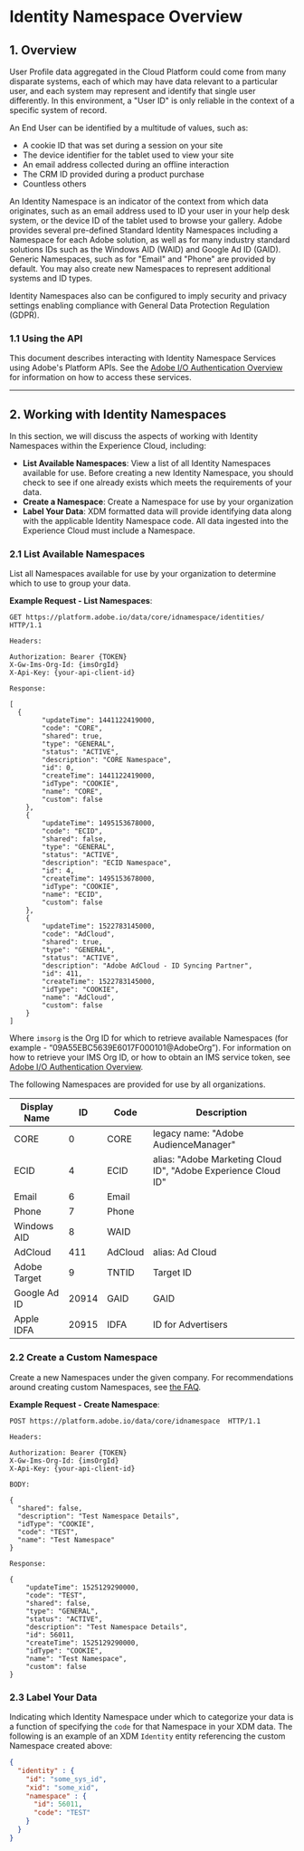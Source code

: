 # Identity Namespace Overview

## 1. Overview

User Profile data aggregated in the Cloud Platform could come from many disparate systems, each of which may have data relevant to a particular user, and each system may represent and identify that single user differently.  In this environment, a "User ID" is only reliable in the context of a specific system of record.

An End User can be identified by a multitude of values, such as:

* A cookie ID that was set during a session on your site
* The device identifier for the tablet used to view your site
* An email address collected during an offline interaction
* The CRM ID provided during a product purchase
* Countless others

An Identity Namespace is an indicator of the context from which data originates, such as an email address used to ID your user in your help desk system, or the device ID of the tablet used to browse your gallery.
Adobe provides several pre-defined Standard Identity Namespaces including a Namespace for each Adobe solution, as well as for many industry standard solutions IDs such as the Windows AID (WAID) and Google Ad ID (GAID).
Generic Namespaces, such as for "Email" and "Phone" are provided by default. You may also create new Namespaces to represent additional systems and ID types.

Identity Namespaces also can be configured to imply security and privacy settings enabling compliance with General Data Protection Regulation (GDPR).

### 1.1 Using the API

This document describes interacting with Identity Namespace Services using Adobe's Platform APIs. See the [Adobe I/O Authentication Overview](https://www.adobe.io/apis/cloudplatform/console/authentication/gettingstarted.html) for information on how to access these services.

---

## 2. Working with Identity Namespaces

In this section, we will discuss the aspects of working with Identity Namespaces within the Experience Cloud, including:

* __List Available Namespaces__: View a list of all Identity Namespaces available for use. Before creating a new Identity Namespace, you should check to see if one already exists which meets the requirements of your data.
* __Create a Namespace__:  Create a Namespace for use by your organization
* __Label Your Data__: XDM formatted data will provide identifying data along with the applicable Identity Namespace code. All data ingested into the Experience Cloud must include a Namespace.

### 2.1 List Available Namespaces

List all Namespaces available for use by your organization to determine which to use to group your data.

__Example Request - List Namespaces__:

```
GET https://platform.adobe.io/data/core/idnamespace/identities/ HTTP/1.1

Headers:

Authorization: Bearer {TOKEN}
X-Gw-Ims-Org-Id: {imsOrgId}
X-Api-Key: {your-api-client-id}

Response:

[
  {
        "updateTime": 1441122419000,
        "code": "CORE",
        "shared": true,
        "type": "GENERAL",
        "status": "ACTIVE",
        "description": "CORE Namespace",
        "id": 0,
        "createTime": 1441122419000,
        "idType": "COOKIE",
        "name": "CORE",
        "custom": false
    },
    {
        "updateTime": 1495153678000,
        "code": "ECID",
        "shared": false,
        "type": "GENERAL",
        "status": "ACTIVE",
        "description": "ECID Namespace",
        "id": 4,
        "createTime": 1495153678000,
        "idType": "COOKIE",
        "name": "ECID",
        "custom": false
    },
    {
        "updateTime": 1522783145000,
        "code": "AdCloud",
        "shared": true,
        "type": "GENERAL",
        "status": "ACTIVE",
        "description": "Adobe AdCloud - ID Syncing Partner",
        "id": 411,
        "createTime": 1522783145000,
        "idType": "COOKIE",
        "name": "AdCloud",
        "custom": false
    }
]
```

Where `imsorg` is the Org ID for which to retrieve available Namespaces (for example - “09A55EBC5639E6017F000101@AdobeOrg”). For information on how to retrieve your IMS Org ID, or how to obtain an IMS service token, see [Adobe I/O Authentication Overview](https://www.adobe.io/apis/cloudplatform/console/authentication/gettingstarted.html).

The following Namespaces are provided for use by all organizations.

|Display Name|ID|Code|Description|
|------------|---|---|-----------|
|CORE|0|CORE|legacy name: "Adobe AudienceManager"|
|ECID|4|ECID|alias: "Adobe Marketing Cloud ID", "Adobe Experience Cloud ID"|
|Email|6|Email||
|Phone|7|Phone||
|Windows AID|8|WAID||
|AdCloud|411|AdCloud|alias: Ad Cloud|
|Adobe Target|9|TNTID|Target ID|
|Google Ad ID|20914|GAID|GAID|
|Apple IDFA|20915|IDFA|ID for Advertisers|

### 2.2 Create a Custom Namespace

Create a new Namespaces under the given company. For recommendations around creating custom Namespaces, see [the FAQ](../identity_services_architectural_overview/identity_services_faq.md).

__Example Request - Create Namespace__:

```
POST https://platform.adobe.io/data/core/idnamespace  HTTP/1.1

Headers:

Authorization: Bearer {TOKEN}
X-Gw-Ims-Org-Id: {imsOrgId}
X-Api-Key: {your-api-client-id}

BODY:

{
  "shared": false,
  "description": "Test Namespace Details",
  "idType": "COOKIE",
  "code": "TEST",
  "name": "Test Namespace"
}

Response:

{
    "updateTime": 1525129290000,
    "code": "TEST",
    "shared": false,
    "type": "GENERAL",
    "status": "ACTIVE",
    "description": "Test Namespace Details",
    "id": 56011,
    "createTime": 1525129290000,
    "idType": "COOKIE",
    "name": "Test Namespace",
    "custom": false
}

```

### 2.3 Label Your Data

Indicating which Identity Namespace under which to categorize your data is a function of specifying the `code` for that Namespace in your XDM data. The following is an example of an XDM `Identity` entity referencing the custom Namespace created above:

```JSON
{
  "identity" : {
    "id": "some_sys_id",
    "xid": "some_xid",
    "namespace" : {
      "id": 56011,
      "code": "TEST"
    }
  }
}
```
